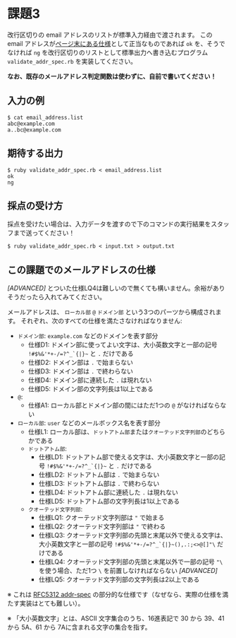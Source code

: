 # 課題3

改行区切りの email アドレスのリストが標準入力経由で渡されます。
この email アドレスが[ページ末にある仕様](#この課題でのメールアドレスの仕様)として正当なものであれば `ok` を、そうでなければ `ng` を改行区切りのリストとして標準出力へ書き込むプログラム `validate_addr_spec.rb` を実装してください。

**なお、既存のメールアドレス判定関数は使わずに、自前で書いてください！**


## 入力の例

```console
$ cat email_address.list
abc@example.com
a..bc@example.com
```

## 期待する出力

```console
$ ruby validate_addr_spec.rb < email_address.list
ok
ng
```


## 採点の受け方

採点を受けたい場合は、入力データを渡すので下のコマンドの実行結果をスタッフまで送ってください！

```console
$ ruby validate_addr_spec.rb < input.txt > output.txt
```


## この課題でのメールアドレスの仕様
*[ADVANCED]* とついた仕様LQ4は難しいので無くても構いません。余裕がありそうだったら入れてみてください。

メールアドレスは、 `ローカル部` `@` `ドメイン部` という3つのパーツから構成されます。
それぞれ、次のすべての仕様を満たさなければなりません:

- `ドメイン部`: `example.com` などのドメインを表す部分
    - 仕様D1: ドメイン部に使ってよい文字は、大小英数文字と一部の記号 ``!#$%&'*+-/=?^_`{|}~`` と `.` だけである
    - 仕様D2: ドメイン部は `.` で始まらない
    - 仕様D3: ドメイン部は `.` で終わらない
    - 仕様D4: ドメイン部に連続した `.` は現れない
    - 仕様D5: ドメイン部の文字列長は1以上である
- `@`:
    - 仕様A1: ローカル部とドメイン部の間にはただ1つの `@` がなければならない
- `ローカル部`: `user` などのメールボックス名を表す部分
    - 仕様L1: ローカル部は、`ドットアトム部`または`クオーテッド文字列部`のどちらかである
    - `ドットアトム部`:
        - 仕様LD1: ドットアトム部で使える文字は、大小英数文字と一部の記号 ``!#$%&'*+-/=?^_`{|}~`` と `.` だけである
        - 仕様LD2: ドットアトム部は `.` で始まらない
        - 仕様LD3: ドットアトム部は `.` で終わらない
        - 仕様LD4: ドットアトム部に連続した `.` は現れない
        - 仕様LD5: ドットアトム部の文字列長は1以上である
    - `クオーテッド文字列部`:
        - 仕様LQ1: クオーテッド文字列部は `"` で始まる
        - 仕様LQ2: クオーテッド文字列部は `"` で終わる
        - 仕様LQ3: クオーテッド文字列部の先頭と末尾以外で使える文字は、大小英数文字と一部の記号 ``!#$%&'*+-/=?^_`{|}~(),.:;<>@[]"\`` だけである
        - 仕様LQ4: クオーテッド文字列部の先頭と末尾以外で一部の記号 `"\` を使う場合、ただ1つ `\` を前置しなければならない *[ADVANCED]*
        - 仕様LQ5: クオーテッド文字列部の文字列長は2以上である

※ これは [RFC5312 addr-spec](http://srgia.com/docs/rfc5322j.html#p3.4.1) の部分的な仕様です（なぜなら、実際の仕様を満たす実装はとても難しい）。

※ 「大小英数文字」とは、ASCII 文字集合のうち、16進表記で 30 から 39、41 から 5A、61 から 7Aに含まれる文字の集合を指す。
